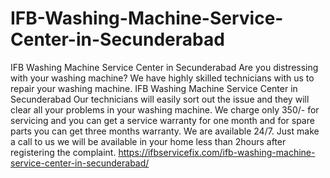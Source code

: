 # IFB-Washing-Machine-Service-Center-in-Secunderabad
IFB Washing Machine Service Center in Secunderabad  Are you distressing with your washing machine? We have highly skilled technicians with us to repair your washing machine. IFB Washing Machine Service Center in Secunderabad  Our technicians will easily sort out the issue and they will clear all your problems in your washing machine. We charge only 350/- for servicing and you can get a service warranty for one month and for spare parts you can get three months warranty. We are available 24/7. Just make a call to us we will be available in your home less than 2hours after registering the complaint.  https://ifbservicefix.com/ifb-washing-machine-service-center-in-secunderabad/
